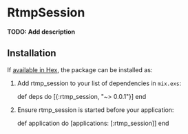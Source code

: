 # RtmpSession

**TODO: Add description**

## Installation

If [available in Hex](https://hex.pm/docs/publish), the package can be installed as:

  1. Add rtmp_session to your list of dependencies in `mix.exs`:

        def deps do
          [{:rtmp_session, "~> 0.0.1"}]
        end

  2. Ensure rtmp_session is started before your application:

        def application do
          [applications: [:rtmp_session]]
        end

